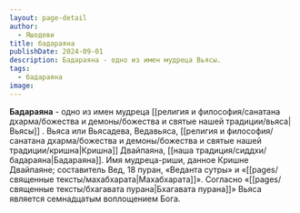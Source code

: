```yaml
---
layout: page-detail
author:
  - Яшодеви
title: бадараяна
publishDate: 2024-09-01
description: Бадараяна - одно из имен мудреца Вьясы.
tags:
  - бадараяна
image:
---
```

**Бадараяна** - одно из имен мудреца [[религия и философия/санатана дхарма/божества и демоны/божества и святые нашей традиции/вьяса|Вьясы]] .
Вьяса или Вьясадева, Ведавьяса, [[религия и философия/санатана дхарма/божества и демоны/божества и святые нашей традиции/кришна|Кришна]] Двайпаяна, [[наша традиция/сиддхи/бадараяна|Бадараяна]].
Имя мудреца-риши, данное Кришне Двайпаяне; составитель Вед, 18 пуран, «Веданта сутры» и «[[pages/священные тексты/махабхарата|Махабхарата]]». Согласно «[[pages/священные тексты/бхагавата пурана|Бхагавата пурана]]» Вьяса является семнадцатым воплощением Бога.


